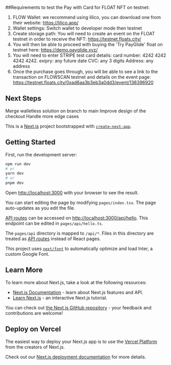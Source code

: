 ##Requirements to test the Pay with Card for FLOAT NFT on testnet:

1. FLOW Wallet: we recommend using lilico, you can download one from their website: https://lilico.app/
2. Wallet settings: Switch wallet to developer mode then testnet
3. Create storage path: You will need to create an event on the FLOAT testnet in order to receive the NFT: https://testnet.floats.city/
4. You will then be able to proceed with buying the 'Try PayGlide' float on testnet here: https://demo.payglide.xyz/
5. You will need to enter STRIPE test card details: card number: 4242 4242 4242 4242. exipry: any future date CVC: any 3 digits Address: any address
6. Once the purchase goes through, you will be able to see a link to the transaction on FLOWSCAN testnet and details on the event page: https://testnet.floats.city/0xad6aa3b3eb3a0dd3/event/136396920


## Next Steps

Merge walletless solution on branch to main
Improve design of the checkout
Handle more edge cases



This is a [Next.js](https://nextjs.org/) project bootstrapped with [`create-next-app`](https://github.com/vercel/next.js/tree/canary/packages/create-next-app).

## Getting Started

First, run the development server:

```bash
npm run dev
# or
yarn dev
# or
pnpm dev
```

Open [http://localhost:3000](http://localhost:3000) with your browser to see the result.

You can start editing the page by modifying `pages/index.tsx`. The page auto-updates as you edit the file.

[API routes](https://nextjs.org/docs/api-routes/introduction) can be accessed on [http://localhost:3000/api/hello](http://localhost:3000/api/hello). This endpoint can be edited in `pages/api/hello.ts`.

The `pages/api` directory is mapped to `/api/*`. Files in this directory are treated as [API routes](https://nextjs.org/docs/api-routes/introduction) instead of React pages.

This project uses [`next/font`](https://nextjs.org/docs/basic-features/font-optimization) to automatically optimize and load Inter, a custom Google Font.

## Learn More

To learn more about Next.js, take a look at the following resources:

- [Next.js Documentation](https://nextjs.org/docs) - learn about Next.js features and API.
- [Learn Next.js](https://nextjs.org/learn) - an interactive Next.js tutorial.

You can check out [the Next.js GitHub repository](https://github.com/vercel/next.js/) - your feedback and contributions are welcome!

## Deploy on Vercel

The easiest way to deploy your Next.js app is to use the [Vercel Platform](https://vercel.com/new?utm_medium=default-template&filter=next.js&utm_source=create-next-app&utm_campaign=create-next-app-readme) from the creators of Next.js.

Check out our [Next.js deployment documentation](https://nextjs.org/docs/deployment) for more details.
